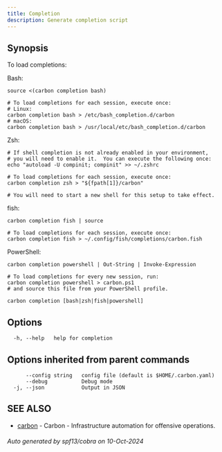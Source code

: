 ```yaml
---
title: Completion
description: Generate completion script
---
```


## Synopsis

To load completions:

Bash:

	source <(carbon completion bash)
	
	# To load completions for each session, execute once:
	# Linux:
	carbon completion bash > /etc/bash_completion.d/carbon
	# macOS:
	carbon completion bash > /usr/local/etc/bash_completion.d/carbon

Zsh:

	# If shell completion is not already enabled in your environment,
	# you will need to enable it.  You can execute the following once:
	echo "autoload -U compinit; compinit" >> ~/.zshrc

	# To load completions for each session, execute once:
	carbon completion zsh > "${fpath[1]}/carbon"

	# You will need to start a new shell for this setup to take effect.

fish:

	carbon completion fish | source
	
	# To load completions for each session, execute once:
	carbon completion fish > ~/.config/fish/completions/carbon.fish

PowerShell:

	carbon completion powershell | Out-String | Invoke-Expression
	
	# To load completions for every new session, run:
	carbon completion powershell > carbon.ps1
	# and source this file from your PowerShell profile.


```
carbon completion [bash|zsh|fish|powershell]
```

## Options

```
  -h, --help   help for completion
```

## Options inherited from parent commands

```
      --config string   config file (default is $HOME/.carbon.yaml)
      --debug           Debug mode
  -j, --json            Output in JSON
```

## SEE ALSO

* [carbon](carbon.md)	 - Carbon - Infrastructure automation for offensive operations.

###### Auto generated by spf13/cobra on 10-Oct-2024
